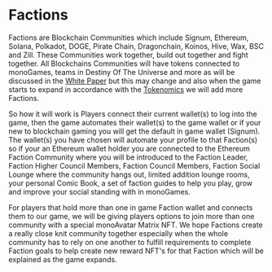 <h1>Factions</h1>

<p>Factions are Blockchain Communities which include Signum, Ethereum, Solana, Polkadot, DOGE, Pirate Chain, Dragonchain, Koinos, Hive, Wax, BSC and Zill. These Communities work together, build out together and fight together. All Blockchains Communities will have tokens connected to monoGames, teams in Destiny Of The Universe and more as will be discussed in the <a href="">White Paper</a> but this may change and also when the game starts to expand in accordance with the <a href="https://github.com/369gtech/Tokenomics">Tokenomics</a> we will add more Factions.</p>

<p>So how it will work is Players connect their current wallet(s) to log into the game, then the game automates their wallet(s) to the game wallet or if your new to blockchain gaming you will get the default in game wallet (Signum). The wallet(s) you have chosen will automate your profile to that Faction(s) so if your an Ethereum wallet holder you are connected to the Ethereum Faction Community where you will be introduced to the Faction Leader, Faction Higher Council Members, Faction Council Members, Faction Social Lounge where the community hangs out, limited addition lounge rooms, your personal Comic Book, a set of faction guides to help you play, grow and improve your social standing with in monoGames.</p>

<p>For players that hold more than one in game Faction wallet and connects them to our game, we will be giving players options to join more than one community with a special monoAvatar Matrix NFT. We hope Factions create a really close knit community together especially when the whole community has to rely on one another to fulfill requirements to complete Faction goals to help create new reward NFT's for that Faction which will be explained as the game expands.
</p>
